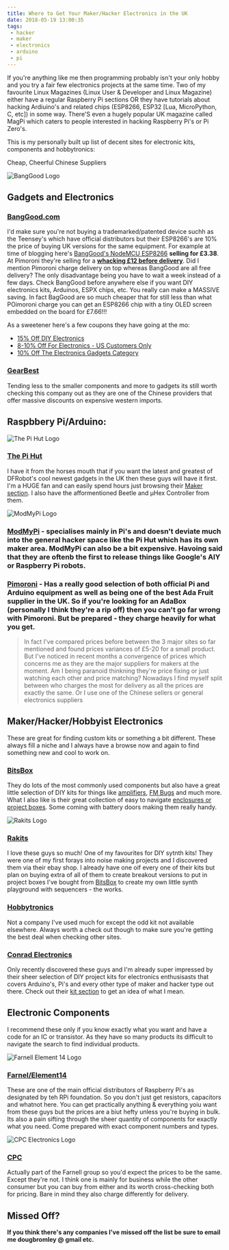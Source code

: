 ```yaml
---
title: Where to Get Your Maker/Hacker Electronics in the UK
date: 2018-05-19 13:00:35
tags:
 - hacker
 - maker
 - electronics
 - arduino
 - pi
---
```


If you're anything like me then programming probably isn't your only hobby and you try a fair few electronics projects at the same time. Two of my favourite Linux Magazines (Linux User & Developer and Linux Magazine) either have a regular Raspberry Pi sections OR they have tutorials about hacking Ardiuino's and related chips (ESP8266, ESP32 [Lua, MicroPython, C, etc]) in some way. There'S even a hugely popular UK magazine called MagPi which caters to people interested in hacking Raspberry Pi's or Pi Zero's.

This is my personally built up list of decent sites for electronic kits, components and hobbytronics:

Cheap, Cheerful Chinese Suppliers

<img src="{% asset_path banggoodlogo.png %}" alt="BangGood Logo" />

## Gadgets and Electronics

### **[BangGood.com](http://www.banggood.com)**
I'd make sure you're not buying a trademarked/patented device suchh as the Teensey's which have official distributors but their ESP8266's are 10% the price of buying UK versions for the same equipment. For example at time of blogging here's [BangGood's NodeMCU ESP8266](https://www.banggood.com/NodeMcu-Lua-WIFI-Internet-Things-Development-Board-Based-ESP8266-CP2102-Wireless-Module-p-1097112.html?rmmds=search&stayold=1&cur_warehouse=CN) **selling for £3.38**. At Pimoroni they're selling for a **[whacking £12 before delivery](https://shop.pimoroni.com/collections/electronics/products/nodemcu-v2-lua-based-esp8266-development-kit)**. Did I mention Pimoroni charge delivery on top whereas BangGood are all free delivery? The only disadvantage being you have to wait a week instead of a few days. Check BangGood before anywhere else if you want DIY electronics kits, Arduinos, ESPX chips, etc. You really can make a MASSIVE saving. In fact BagGood are so much cheaper that for still less than what POimoroni charge you can get an ESP8266 chip with a tiny OLED screen embedded on the board for £7.66!!!

As a sweetener here's a few coupons they have going at the mo:
* [15% Off DIY Electronics](https://www.banggood.com/collection-5766.html?utm_campaign=elediy5766&utm_content=wayne&p=3D23198123540201612N)
* [8-10% Off For Electronics - US Customers Only](https://us.banggood.com/Wholesale-Warehouse-Electronics-c-Usa-1091.html?utm_campaign=USELE10&utm_content=wayne&p=3D23198123540201612N)
* [10% Off The Electronics Gadgets Category](https://www.banggood.com/Wholesale-Electronics-c-1091.html?utm_campaign=2018Elec&utm_content=mony&p=3D23198123540201612N)


### **[GearBest](http://www.gearbest.com)**
Tending less to the smaller components and more to gadgets its still worth checking this company out as they are one of the Chinese providers that offer massive discounts on expensive western imports. 

## Raspbbery Pi/Arduino:

<img src="{% asset_path thepihut-logo.png %}" class="img-responsive" alt="The Pi Hut Logo" title="Sellers of Rapberry Pis and Beagle Bones" />

### **[The Pi Hut](https://thepihut.com/)**
I have it from the horses mouth that if you want the latest and greatest of DFRobot's cool newest gadgets in the UK then these guys will have it first. I'm a HUGE fan and can easily spend hours just browsing their [Maker section](https://thepihut.com/collections/maker-store). I also have the afformentioned Beetle and μHex Controller from them.

<img src="{% asset_path modmypilogo.png %}" alt="ModMyPi Logo" class="img-responsive" title="Sellers of many maker kits and components" />

### **[ModMyPi](https://www.modmypi.com/)** - specialises mainly in Pi's and doesn't deviate much into the general hacker space like the Pi Hut which has its own maker area. ModMyPi can also be a bit expensive. Havoing said that they are oftenb the first to release things like Google's AIY or Raspberry Pi robots.

### **[Pimoroni](https://shop.pimoroni.com/)** - Has a really good selection of both official Pi and Arduino equipment as well as being one of the best Ada Fruit supplier in the UK. So if you're looking for an AdaBox (personally I think they're a rip off) then you can't go far wrong with Pimoroni. But be prepared - they charge heavily for what you get.

<blockquote>In fact I've compared prices before between the 3 major sites so far mentioned and found prices variances of £5-20 for a small product. But I've noticed in recent months a convergence of prices which concerns me as they are the major suppliers for makers at the moment. Am I being paranoid thinkning they're price fixing or just watching each other and price matching? Nowadays I find myself split between who charges the most for delivery as all the prices are exactly the same. Or I use one of the Chinese sellers or general electronics suppliers</blockquote>

## Maker/Hacker/Hobbyist Electronics

These are great for finding custom kits or something a bit different. These always fill a niche and I always have a browse now and again to find something new and cool to work on.

### [BitsBox](https://www.bitsbox.co.uk/)
They do lots of the most commonly used components but also have a great little selection of DIY kits for things like [amplifiers](https://www.bitsbox.co.uk/index.php?main_page=product_info&cPath=280_283&products_id=2020), [FM Bugs](https://www.bitsbox.co.uk/index.php?main_page=product_info&cPath=280_283&products_id=2830) and much more. What I also like is their great collection of easy to navigate [enclosures or project boxes](https://www.bitsbox.co.uk/index.php?main_page=index&cPath=185). Some coming with battery doors making them really handy.

<img src="{% asset_path rakit.png %}" class="img-responsive" alt="Rakits Logo" title="Maker of many great noise making electronic devices" />

### [Rakits](https://www.rakits.co.uk/)
I love these guys so much! One of my favourites for DIY sytnth kits! They were one of my first forays into noise making projects and I discovered them via their ebay shop. I already have one oif every one of their kits but plan on buying extra of all of them to create breakout versions to put in project boxes I've bought from [BitsBox](https://www.bitsbox.co.uk/) to create my own little synth playground with sequencers - the works.

### [Hobbytronics](http://www.hobbytronics.co.uk)
Not a company I've used much for except the odd kit not available elsewhere. Always worth a check out though to make sure you're getting the best deal when checking other sites.

### [Conrad Electronics](https://www.conrad-electronic.co.uk)
Only recently discovered these guys and I'm already super impressed by their sheer selection of DIY project kits for electronics enthusisasts that covers Arduino's, Pi's and every other type of maker and hacker type out there. Check out their [kit section](https://www.conrad-electronic.co.uk/ce/en/category/SHOP_AREA_268309/Development-Kits-Development-Systems) to get an idea of what I mean.

## Electronic Components

I recommend these only if you know exactly what you want and have a code for an IC or transistor. As they have so many products its difficult to navigate the search to find individual products.

<img src="{% asset_path Farnell_element14.jpg %}" class="img-responsive" alt="Farnell Element 14 Logo" />

### [Farnel/Element14](http://uk.farnell.com/)
These are one of the main official distributors of Raspberry Pi's as designated by teh RPi foundation. So you don't just get resistors, capacitors and whatnot here. You can get practically anything & everything yoiu want from these guys but the prices are a biut hefty unless you're buying in bulk. Its also a pain sifting through the sheer quantity of components for exactly what you need. Come prepared with exact component numbers and types.


<img src="{% asset_path CPC.png %}" class="img-responsive" alt="CPC Electronics Logo" />

### [CPC](http://cpc.farnell.com/)
Actually part of the Farnell group so you'd expect the prices to be the same. Except they're not. I think one is mainly for business while the other consumer but you can buy from either and its worth cross-checking both for pricing. Bare in mind they also charge differently for delivery. 


## Missed Off?

**If you think there's any companies I've missed off the list be sure to email me dougbromley @ gmail etc.**

